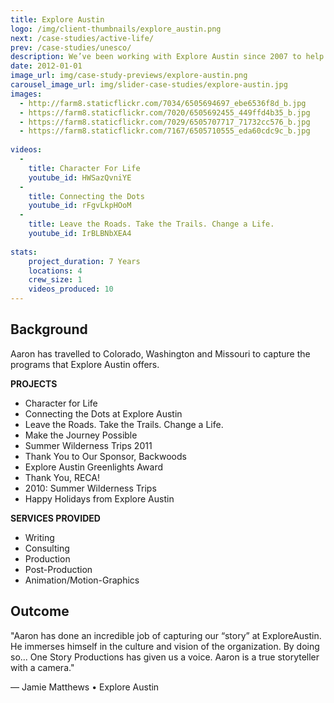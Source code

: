 ```yaml
---
title: Explore Austin
logo: /img/client-thumbnails/explore_austin.png
next: /case-studies/active-life/
prev: /case-studies/unesco/
description: We’ve been working with Explore Austin since 2007 to help them connect with their supporters. We are able to tag along on their summer wilderness Trips.
date: 2012-01-01
image_url: img/case-study-previews/explore-austin.png
carousel_image_url: img/slider-case-studies/explore-austin.jpg
images: 
  - http://farm8.staticflickr.com/7034/6505694697_ebe6536f8d_b.jpg
  - https://farm8.staticflickr.com/7020/6505692455_449ffd4b35_b.jpg
  - https://farm8.staticflickr.com/7029/6505707717_71732cc576_b.jpg
  - https://farm8.staticflickr.com/7167/6505710555_eda60cdc9c_b.jpg
  
videos:
  - 
    title: Character For Life
    youtube_id: HWSazQvniYE  
  - 
    title: Connecting the Dots
    youtube_id: rFgvLkpHOoM  
  -
    title: Leave the Roads. Take the Trails. Change a Life.
    youtube_id: IrBLBNbXEA4
    
stats:
    project_duration: 7 Years
    locations: 4
    crew_size: 1
    videos_produced: 10
---
```


<h2 class="heading-b heading-major">Background</h2>
<p>Aaron has travelled to Colorado, Washington and Missouri to capture the programs that Explore Austin offers. 
</p>

<p></p>

<p><strong>PROJECTS</strong></p>
<ul class="services_provided">
    <li>Character for Life</li>
    <li>Connecting the Dots at Explore Austin</li>
    <li>Leave the Roads. Take the Trails. Change a Life.</li>
    <li>Make the Journey Possible</li>
    <li>Summer Wilderness Trips 2011</li>
    <li>Thank You to Our Sponsor, Backwoods</li>
    <li>Explore Austin Greenlights Award</li>
    <li>Thank You, RECA!</li>
    <li>2010: Summer Wilderness Trips</li>
    <li>Happy Holidays from Explore Austin</li>
</ul>

<p><strong>SERVICES PROVIDED</strong></p>
<ul class="services_provided">
    <li>Writing</li>
    <li>Consulting</li>
    <li>Production</li>
    <li>Post-Production</li>
    <li>Animation/Motion-Graphics</li>
</ul>

<p></p>
<h2 class="heading-b heading-major">Outcome</h2>
<p>"Aaron has done an incredible job of capturing our “story” at ExploreAustin. He immerses himself in the culture and vision of the organization. By doing so... One Story Productions has given us a voice. Aaron is a true storyteller with a camera."</p>

<p>— Jamie Matthews • Explore Austin</p>

